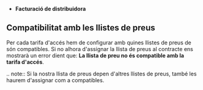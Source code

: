 * **Facturació de distribuidora**

Compatibilitat amb les llistes de preus
---------------------------------------

Per cada tarifa d'accés hem de configurar amb quines llistes de preus de són
compatibles. Si no alhora d'assignar la llista de preus al contracte ens mostrarà
un error dient que: **La llista de preu no és compatible amb la tarifa d'accés**.

.. note::
    Si la nostra llista de preus depen d'altres llistes de preus, també les
    haurem d'assignar com a compatibles.
